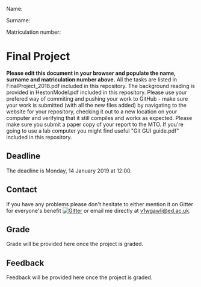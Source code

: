 Name: 

Surname: 

Matriculation number: 

# Final Project
**Please edit this document in your browser and populate the name, surname and matriculation number above.**
All the tasks are listed in FinalProject_2018.pdf included in this repository.
The background reading is provided in HestonModel.pdf included in this repository.
Please use your prefered way of commiting and pushing your work to GitHub - make sure your work is submitted (with all the new files added) by navigating to the website for your repository, checking it out to a new location on your computer and verifying that it still compiles and works as expected.
Please make sure you submit a paper copy of your report to the MTO.
If you're going to use a lab computer you might find useful "Git GUI guide.pdf" included in this repository.

## Deadline
The deadline is Monday, 14 January 2019 at 12:00.

## Contact
If you have any problems please don't hesitate to either mention it on Gitter for everyone's benefit  [![Gitter](https://badges.gitter.im/Join%20Chat.svg)](https://gitter.im/OOPA2018/Final-Project?utm_source=badge&utm_medium=badge&utm_campaign=pr-badge) or email me directly at [v1wgawli@ed.ac.uk](mailto:v1wgawli@ed.ac.uk).

## Grade
Grade will be provided here once the project is graded.

## Feedback
Feedback will be provided here once the project is graded.
